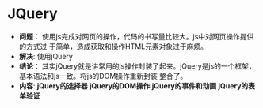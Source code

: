 # JQuery
+ **问题**：
使用js完成对网页的操作，代码的书写量比较大。js中对网页操作提供的方式过
于简单，造成获取和操作HTML元素对象过于麻烦。
+ **解决**:
使用jQuery
+ **结论**：
其实jQuery就是讲常用的js操作封装了起来。jQuery是js的一个框架，基本语法和js一致。将js的DOM操作重新封装
整合了。
+ **内容**:
**jQuery的选择器**
**jQuery的DOM操作**
**jQuery的事件和动画**
**jQuery的表单验证**
